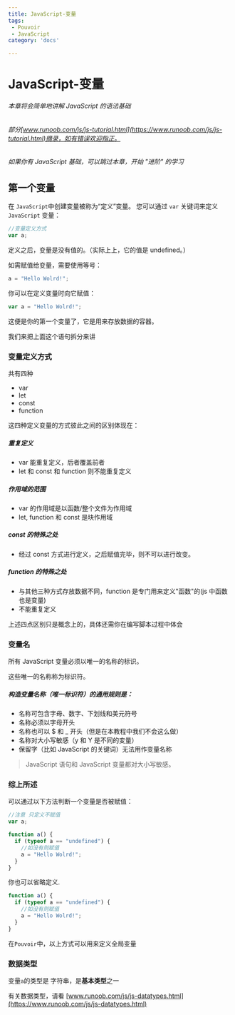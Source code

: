 ```yaml
---
title: JavaScript-变量
tags:
 - Pouvoir
 - JavaScript
category: 'docs'

---
```


# JavaScript-变量

###### 本章将会简单地讲解 JavaScript 的语法基础

###### 部分[www.runoob.com/js/js-tutorial.html](https://www.runoob.com/js/js-tutorial.html)摘录，如有错误欢迎指正。

###### 如果你有 JavaScript 基础，可以跳过本章，开始 "进阶" 的学习

## 第一个变量

在 `JavaScript`中创建变量被称为“定义”变量。
您可以通过 `var` 关键词来定义 `JavaScript` 变量：

```javascript
//变量定义方式
var a;
```

定义之后，变量是没有值的。（实际上上，它的值是 undefined。）

如需赋值给变量，需要使用等号：

```javascript
a = "Hello Wolrd!";
```

你可以在定义变量时向它赋值：

```javascript
var a = "Hello Wolrd!";
```

这便是你的第一个变量了，它是用来存放数据的容器。

我们来把上面这个语句拆分来讲

### 变量定义方式

共有四种

- var
- let
- const
- function

这四种定义变量的方式彼此之间的区别体现在：

##### 重复定义

- var 能重复定义，后者覆盖前者
- let 和 const 和 function 则不能重复定义

##### 作用域的范围

- var 的作用域是以函数/整个文件为作用域
- let, function 和 const 是块作用域

##### const 的特殊之处

- 经过 const 方式进行定义，之后赋值完毕，则不可以进行改变。

##### function 的特殊之处

- 与其他三种方式存放数据不同，function 是专门用来定义"函数"的(js 中函数也是变量)
- 不能重复定义

上述四点区别只是概念上的，具体还需你在编写脚本过程中体会

### 变量名

所有 JavaScript 变量必须以唯一的名称的标识。

这些唯一的名称称为标识符。

##### 构造变量名称（唯一标识符）的通用规则是：

- 名称可包含字母、数字、下划线和美元符号
- 名称必须以字母开头
- 名称也可以 $ 和 \_ 开头（但是在本教程中我们不会这么做）
- 名称对大小写敏感（y 和 Y 是不同的变量）
- 保留字（比如 JavaScript 的关键词）无法用作变量名称

> JavaScript 语句和 JavaScript 变量都对大小写敏感。

### 综上所述

可以通过以下方法判断一个变量是否被赋值：

```javascript
//注意 只定义不赋值
var a;

function a() {
  if (typeof a == "undefined") {
    //如没有则赋值
    a = "Hello Wolrd!";
  }
}
```

你也可以省略定义.

```javascript
function a() {
  if (typeof a == "undefined") {
    //如没有则赋值
    a = "Hello Wolrd!";
  }
}
```

在`Pouvoir`中，以上方式可以用来定义全局变量

### 数据类型

变量`a`的类型是 字符串，是**基本类型**之一

有关数据类型，请看 [www.runoob.com/js/js-datatypes.html](https://www.runoob.com/js/js-datatypes.html)
